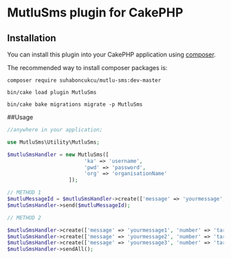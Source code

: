 # MutluSms plugin for CakePHP





## Installation

You can install this plugin into your CakePHP application using [composer](http://getcomposer.org).

The recommended way to install composer packages is:

```
composer require suhaboncukcu/mutlu-sms:dev-master

bin/cake load plugin MutluSms

bin/cake bake migrations migrate -p MutluSms
```


##Usage

```php
//anywhere in your application;

use MutluSms\Utility\MutluSms;

$mutluSmsHandler = new MutluSms([
						 'ka' => 'username',
						 'pwd' => 'password',
						 'org' => 'organisationName'
					]);

// METHOD 1
$mutluMessageId = $mutluSmsHandler->create(['message' => 'yourmessage', 'number' => 'targetnumber']);
$mutluSmsHandler->send($mutluMessageId);

// METHOD 2

$mutluSmsHandler->create(['message' => 'yourmessage1', 'number' => 'targetnumber1']);
$mutluSmsHandler->create(['message' => 'yourmessage2', 'number' => 'targetnumber2']);
$mutluSmsHandler->create(['message' => 'yourmessage3', 'number' => 'targetnumber3']);
$mutluSmsHandler->sendAll();


```
